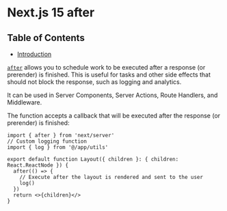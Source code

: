 # Next.js 15 after

## Table of Contents

<!-- toc -->

- [Introduction](#introduction)

[`after`](https://nextjs.org/docs/app/api-reference/functions/after) allows you to schedule work to be executed after a response (or prerender) is finished. This is useful for tasks and other side effects that should not block the response, such as logging and analytics.

It can be used in Server Components, Server Actions, Route Handlers, and Middleware.

The function accepts a callback that will be executed after the response (or prerender) is finished:

```tsx
import { after } from 'next/server'
// Custom logging function
import { log } from '@/app/utils'
 
export default function Layout({ children }: { children: React.ReactNode }) {
  after(() => {
    // Execute after the layout is rendered and sent to the user
    log()
  })
  return <>{children}</>
}
```